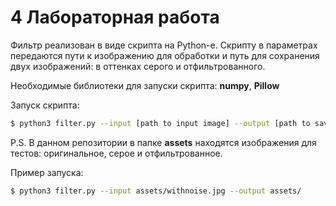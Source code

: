 #  4 Лабораторная работа

Фильтр реализован в виде скрипта на Python-е. Скрипту в параметрах передаются пути к изображению для обработки и путь для сохранения двух изображений: в оттенках серого и отфильтрованного.

Необходимые библиотеки для запуски скрипта: **numpy**, **Pillow**

Запуск скрипта:

```sh
$ python3 filter.py --input [path to input image] --output [path to save image]
```

P.S. В данном репозитории в папке **assets** находятся изображения для тестов: оригинальное, серое и отфильтрованное.

Пример запуска:

```sh
$ python3 filter.py --input assets/withnoise.jpg --output assets/
```